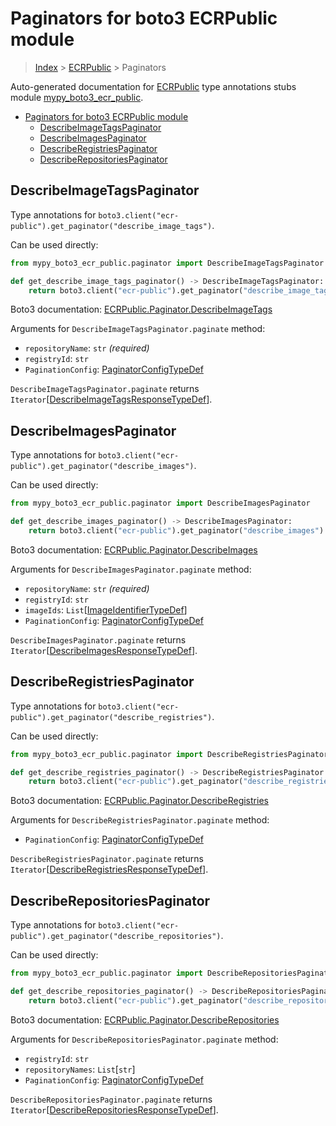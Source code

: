 # Paginators for boto3 ECRPublic module

> [Index](..) > [ECRPublic](.) > Paginators

Auto-generated documentation for
[ECRPublic](https://boto3.amazonaws.com/v1/documentation/api/1.17.76/reference/services/ecr-public.html#ECRPublic)
type annotations stubs module
[mypy_boto3_ecr_public](https://pypi.org/project/mypy-boto3-ecr-public/).

- [Paginators for boto3 ECRPublic module](#paginators-for-boto3-ecrpublic-module)
  - [DescribeImageTagsPaginator](#describeimagetagspaginator)
  - [DescribeImagesPaginator](#describeimagespaginator)
  - [DescribeRegistriesPaginator](#describeregistriespaginator)
  - [DescribeRepositoriesPaginator](#describerepositoriespaginator)

## DescribeImageTagsPaginator

Type annotations for
`boto3.client("ecr-public").get_paginator("describe_image_tags")`.

Can be used directly:

```python
from mypy_boto3_ecr_public.paginator import DescribeImageTagsPaginator

def get_describe_image_tags_paginator() -> DescribeImageTagsPaginator:
    return boto3.client("ecr-public").get_paginator("describe_image_tags")
```

Boto3 documentation:
[ECRPublic.Paginator.DescribeImageTags](https://boto3.amazonaws.com/v1/documentation/api/1.17.76/reference/services/ecr-public.html#ECRPublic.Paginator.DescribeImageTags)

Arguments for `DescribeImageTagsPaginator.paginate` method:

- `repositoryName`: `str` *(required)*
- `registryId`: `str`
- `PaginationConfig`:
  [PaginatorConfigTypeDef](./type_defs.md#paginatorconfigtypedef)

`DescribeImageTagsPaginator.paginate` returns
`Iterator`\[[DescribeImageTagsResponseTypeDef](./type_defs.md#describeimagetagsresponsetypedef)\].

## DescribeImagesPaginator

Type annotations for
`boto3.client("ecr-public").get_paginator("describe_images")`.

Can be used directly:

```python
from mypy_boto3_ecr_public.paginator import DescribeImagesPaginator

def get_describe_images_paginator() -> DescribeImagesPaginator:
    return boto3.client("ecr-public").get_paginator("describe_images")
```

Boto3 documentation:
[ECRPublic.Paginator.DescribeImages](https://boto3.amazonaws.com/v1/documentation/api/1.17.76/reference/services/ecr-public.html#ECRPublic.Paginator.DescribeImages)

Arguments for `DescribeImagesPaginator.paginate` method:

- `repositoryName`: `str` *(required)*
- `registryId`: `str`
- `imageIds`:
  `List`\[[ImageIdentifierTypeDef](./type_defs.md#imageidentifiertypedef)\]
- `PaginationConfig`:
  [PaginatorConfigTypeDef](./type_defs.md#paginatorconfigtypedef)

`DescribeImagesPaginator.paginate` returns
`Iterator`\[[DescribeImagesResponseTypeDef](./type_defs.md#describeimagesresponsetypedef)\].

## DescribeRegistriesPaginator

Type annotations for
`boto3.client("ecr-public").get_paginator("describe_registries")`.

Can be used directly:

```python
from mypy_boto3_ecr_public.paginator import DescribeRegistriesPaginator

def get_describe_registries_paginator() -> DescribeRegistriesPaginator:
    return boto3.client("ecr-public").get_paginator("describe_registries")
```

Boto3 documentation:
[ECRPublic.Paginator.DescribeRegistries](https://boto3.amazonaws.com/v1/documentation/api/1.17.76/reference/services/ecr-public.html#ECRPublic.Paginator.DescribeRegistries)

Arguments for `DescribeRegistriesPaginator.paginate` method:

- `PaginationConfig`:
  [PaginatorConfigTypeDef](./type_defs.md#paginatorconfigtypedef)

`DescribeRegistriesPaginator.paginate` returns
`Iterator`\[[DescribeRegistriesResponseTypeDef](./type_defs.md#describeregistriesresponsetypedef)\].

## DescribeRepositoriesPaginator

Type annotations for
`boto3.client("ecr-public").get_paginator("describe_repositories")`.

Can be used directly:

```python
from mypy_boto3_ecr_public.paginator import DescribeRepositoriesPaginator

def get_describe_repositories_paginator() -> DescribeRepositoriesPaginator:
    return boto3.client("ecr-public").get_paginator("describe_repositories")
```

Boto3 documentation:
[ECRPublic.Paginator.DescribeRepositories](https://boto3.amazonaws.com/v1/documentation/api/1.17.76/reference/services/ecr-public.html#ECRPublic.Paginator.DescribeRepositories)

Arguments for `DescribeRepositoriesPaginator.paginate` method:

- `registryId`: `str`
- `repositoryNames`: `List`\[`str`\]
- `PaginationConfig`:
  [PaginatorConfigTypeDef](./type_defs.md#paginatorconfigtypedef)

`DescribeRepositoriesPaginator.paginate` returns
`Iterator`\[[DescribeRepositoriesResponseTypeDef](./type_defs.md#describerepositoriesresponsetypedef)\].
